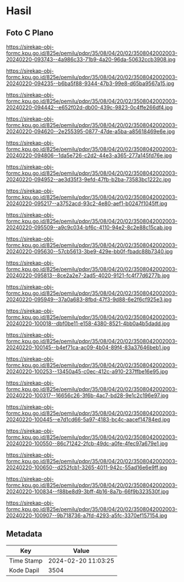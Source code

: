 # Hasil

## Foto C Plano

https://sirekap-obj-formc.kpu.go.id/825e/pemilu/pdpr/35/08/04/20/02/3508042002003-20240220-093743--4a986c33-71b9-4a20-96da-50632ccb3908.jpg

https://sirekap-obj-formc.kpu.go.id/825e/pemilu/pdpr/35/08/04/20/02/3508042002003-20240220-094235--b6ba5f88-9344-47b3-99e8-d65ba9567a15.jpg

https://sirekap-obj-formc.kpu.go.id/825e/pemilu/pdpr/35/08/04/20/02/3508042002003-20240220-094442--e652f02d-db00-439c-9823-0c4ffe266df4.jpg

https://sirekap-obj-formc.kpu.go.id/825e/pemilu/pdpr/35/08/04/20/02/3508042002003-20240220-094620--2e255395-0877-47de-a5ba-a85618469e6e.jpg

https://sirekap-obj-formc.kpu.go.id/825e/pemilu/pdpr/35/08/04/20/02/3508042002003-20240220-094806--1da5e726-c2d2-44e3-a365-277a145fd76e.jpg

https://sirekap-obj-formc.kpu.go.id/825e/pemilu/pdpr/35/08/04/20/02/3508042002003-20240220-094952--ae3d35f3-9efd-47fb-b2ba-73583bc1222c.jpg

https://sirekap-obj-formc.kpu.go.id/825e/pemilu/pdpr/35/08/04/20/02/3508042002003-20240220-095217--a3752acd-93c2-4e80-aef1-b0247f1045ff.jpg

https://sirekap-obj-formc.kpu.go.id/825e/pemilu/pdpr/35/08/04/20/02/3508042002003-20240220-095509--a9c9c034-bf6c-4110-94e2-8c2e88c15cab.jpg

https://sirekap-obj-formc.kpu.go.id/825e/pemilu/pdpr/35/08/04/20/02/3508042002003-20240220-095630--57cb5613-3be9-429e-bb0f-fbadc88b7340.jpg

https://sirekap-obj-formc.kpu.go.id/825e/pemilu/pdpr/35/08/04/20/02/3508042002003-20240220-095813--8ce2a2e7-2ad5-4020-9121-fc4f77d6277b.jpg

https://sirekap-obj-formc.kpu.go.id/825e/pemilu/pdpr/35/08/04/20/02/3508042002003-20240220-095949--37a0a683-8fbd-47f3-9d88-6e2f6cf925e3.jpg

https://sirekap-obj-formc.kpu.go.id/825e/pemilu/pdpr/35/08/04/20/02/3508042002003-20240220-100018--dbf0be11-e158-4380-8521-4bb0a4b5dadd.jpg

https://sirekap-obj-formc.kpu.go.id/825e/pemilu/pdpr/35/08/04/20/02/3508042002003-20240220-100145--b4ef71ca-ac09-4b04-89f4-83a37646beb1.jpg

https://sirekap-obj-formc.kpu.go.id/825e/pemilu/pdpr/35/08/04/20/02/3508042002003-20240220-100253--13450a45-c0ec-412c-a910-237ffbe16e95.jpg

https://sirekap-obj-formc.kpu.go.id/825e/pemilu/pdpr/35/08/04/20/02/3508042002003-20240220-100317--16656c26-3f6b-4ac7-bd28-9e1c2c196e97.jpg

https://sirekap-obj-formc.kpu.go.id/825e/pemilu/pdpr/35/08/04/20/02/3508042002003-20240220-100445--e7d1cd66-5a97-4183-bc4c-aacef14784ed.jpg

https://sirekap-obj-formc.kpu.go.id/825e/pemilu/pdpr/35/08/04/20/02/3508042002003-20240220-100550--86c71242-2fcb-49dc-a0fe-4fec97a679e1.jpg

https://sirekap-obj-formc.kpu.go.id/825e/pemilu/pdpr/35/08/04/20/02/3508042002003-20240220-100650--d252fcb1-3265-4011-942c-55ad16e6e9ff.jpg

https://sirekap-obj-formc.kpu.go.id/825e/pemilu/pdpr/35/08/04/20/02/3508042002003-20240220-100834--f88be8d9-3bff-4b16-8a7b-66f9b323530f.jpg

https://sirekap-obj-formc.kpu.go.id/825e/pemilu/pdpr/35/08/04/20/02/3508042002003-20240220-100907--9b718736-a7fd-4293-a5fc-3370ef157154.jpg


## Metadata

| Key        | Value               |
| ---------- | ------------------- |
| Time Stamp | 2024-02-20 11:03:25 |
| Kode Dapil | 3504                |



